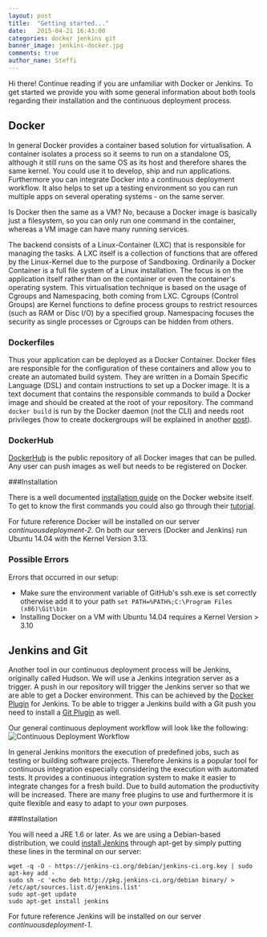 ```yaml
---
layout: post
title:  "Getting started..."
date:   2015-04-21 16:43:00
categories: docker jenkins git
banner_image: jenkins-docker.jpg
comments: true
author_name: Steffi
---
```



Hi there! Continue reading if you are unfamiliar with Docker or Jenkins. To get started we provide you with some general information about both tools regarding their installation and the continuous deployment process.

 <!--more-->

## Docker

In general Docker provides a container based solution for virtualisation. A container isolates a process so it seems to run on a standalone OS, although it still runs on the same OS as its host and therefore shares the same kernel. You could use it to develop, ship and run applications. Furthermore you can integrate Docker into a continuous deployment workflow. It also helps to set up a testing environment so you can run multiple apps on several operating systems - on the same server. 

Is Docker then the same as a VM? No, because a Docker image is basically just a filesystem, so you can only run one command in the container, whereas a VM image can have many running services. 

The backend consists of a Linux-Container (LXC) that is responsible for managing the tasks. A LXC itself is a collection of functions that are offered by the Linux-Kernel due to the purpose of Sandboxing. Ordinarily a Docker Container is a full file system of a Linux installation. The focus is on the application itself rather than on the container or even the container's operating system. 
This virtualisation technique is based on the usage of Cgroups and Namespacing, both coming from LXC. Cgroups (Control Groups) are Kernel functions to define process groups to restrict resources (such as RAM or Disc I/O) by a specified group. Namespacing focuses the security as single processes or Cgroups can be hidden from others.

### Dockerfiles

Thus your application can be deployed as a Docker Container. Docker files are responsible for the configuration of these containers and allow you to create an automated build system. They are written in a Domain Specific Language (DSL) and contain instructions to set up a Docker image. It is a text document that contains the responsible commands to build a Docker image and should be created at the root of your repository. The command `docker build` is run by the Docker daemon (not the CLI) and needs root privileges (how to create dockergroups will be explained in another [post](http://learning-continuous-deployment.github.io/jenkins/container/dockerfile/2015/04/24/creating-the-first-container/)). 

### DockerHub

[DockerHub](https://hub.docker.com) is the public repository of all Docker images that can be pulled. Any user can push images as well but needs to be registered on Docker. 


###Installation

There is a well documented [installation guide](https://docs.docker.com/installation/#installation) on the Docker website itself. To get to know the first commands you could also go through their [tutorial](https://www.docker.com/tryit/#).

For future reference Docker will be installed on our server *continuousdeployment-2*. On both our servers (Docker and Jenkins) run Ubuntu 14.04 with the Kernel Version 3.13.

### Possible Errors 

Errors that occurred in our setup: 

* Make sure the environment variable of GitHub's ssh.exe is set correctly otherwise add it to your path `set PATH=%PATH%;C:\Program Files (x86)\Git\bin` 
* Installing Docker on a VM with Ubuntu 14.04 requires a Kernel Version > 3.10 


## Jenkins and Git

Another tool in our continuous deployment process will be Jenkins, originally called Hudson. We will use a Jenkins integration server as a trigger. A push in our repository will trigger the Jenkins server so that we are able to get a Docker environment. This can be achieved by the [Docker Plugin](https://wiki.jenkins-ci.org/display/JENKINS/Docker+Plugin) for Jenkins. 
To be able to trigger a Jenkins build with a Git push you need to install a [Git Plugin](https://wiki.jenkins-ci.org/display/JENKINS/Git+Plugin) as well. 

Our general continuous deployment workflow will look like the following:
![Continuous Deployment Workflow]({{site.url}}/assets/images/deployment_workflow.jpg)

In general Jenkins monitors the execution of predefined jobs, such as testing or building software projects. Therefore Jenkins is a popular tool for continuous integration especially considering the execution with automated tests. It provides a continuous integration system to make it easier to integrate changes for a fresh build. Due to build automation the productivity will be increased. There are many free plugins to use and furthermore it is quite flexible and easy to adapt to your own purposes. 

###Installation

You will need a JRE 1.6 or later. As we are using a Debian-based distribution, we could [install Jenkins](https://wiki.jenkins-ci.org/display/JENKINS/Installing+Jenkins+on+Ubuntu) through apt-get by simply putting these lines in the terminal on our server:

    wget -q -O - https://jenkins-ci.org/debian/jenkins-ci.org.key | sudo apt-key add - 
    sudo sh -c 'echo deb http://pkg.jenkins-ci.org/debian binary/ > /etc/apt/sources.list.d/jenkins.list'
    sudo apt-get update
    sudo apt-get install jenkins

For future reference Jenkins will be installed on our server *continuousdeployment-1*. 
